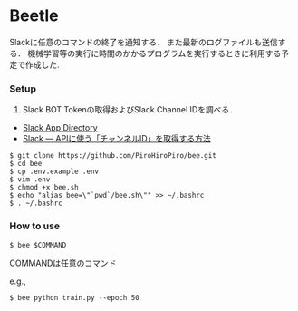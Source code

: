 # Beetle
Slackに任意のコマンドの終了を通知する．
また最新のログファイルも送信する．
機械学習等の実行に時間のかかるプログラムを実行するときに利用する予定で作成した.

### Setup
1. Slack BOT Tokenの取得およびSlack Channel IDを調べる．
- [Slack App Directory](https://beetle.slack.com/apps)
- [Slack — APIに使う「チャンネルID」を取得する方法](https://qiita.com/YumaInaura/items/0c4f4adb33eb21032c08)

```
$ git clone https://github.com/PiroHiroPiro/bee.git
$ cd bee
$ cp .env.example .env
$ vim .env
$ chmod +x bee.sh
$ echo "alias bee=\"`pwd`/bee.sh\"" >> ~/.bashrc
$ . ~/.bashrc
```

### How to use
```
$ bee $COMMAND
```
COMMANDは任意のコマンド

e.g.,
```
$ bee python train.py --epoch 50
```
